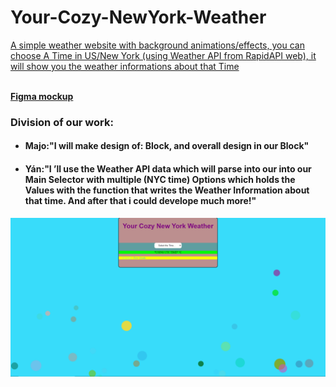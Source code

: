 # Your-Cozy-NewYork-Weather

<p><u> A simple weather website with background animations/effects, you can choose A Time in US/New York (using Weather API from RapidAPI web), it will show you the weather informations about that Time </u></p>
<br/>
<a href="https://www.figma.com/file/UspwXFmr15akQ2tFMfpSGy/Untitled?node-id=0%3A1"><b>Figma mockup</B></a>
<h3>Division of our work:</h3>
<ul>
  <li><h4>Majo:"I will make design of:  Block, and overall design in our Block"</h4></li>
  <li><h4>Yán:"I ’ll use the Weather API data which will parse into our into our Main Selector with multiple (NYC time) Options which holds the Values with the function that writes the Weather Information about that time. And after that i could develope much more!" </h4></li>
</ul>
<img src="colorfulDIVS.png"></img>
